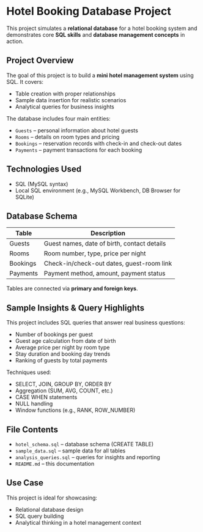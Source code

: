 # Hotel Booking Database Project

This project simulates a **relational database** for a hotel booking system and demonstrates core **SQL skills** and **database management concepts** in action.

## Project Overview

The goal of this project is to build a **mini hotel management system** using SQL. It covers:

- Table creation with proper relationships  
- Sample data insertion for realistic scenarios  
- Analytical queries for business insights  

The database includes four main entities:

- `Guests` – personal information about hotel guests  
- `Rooms` – details on room types and pricing  
- `Bookings` – reservation records with check-in and check-out dates  
- `Payments` – payment transactions for each booking  

## Technologies Used

- SQL (MySQL syntax)  
- Local SQL environment (e.g., MySQL Workbench, DB Browser for SQLite)

## Database Schema

| Table     | Description                                |
|-----------|--------------------------------------------|
| Guests    | Guest names, date of birth, contact details |
| Rooms     | Room number, type, price per night          |
| Bookings  | Check-in/check-out dates, guest-room link   |
| Payments  | Payment method, amount, payment status      |

Tables are connected via **primary and foreign keys**.

## Sample Insights & Query Highlights

This project includes SQL queries that answer real business questions:

- Number of bookings per guest  
- Guest age calculation from date of birth  
- Average price per night by room type  
- Stay duration and booking day trends  
- Ranking of guests by total payments  

Techniques used:

- SELECT, JOIN, GROUP BY, ORDER BY  
- Aggregation (SUM, AVG, COUNT, etc.)  
- CASE WHEN statements  
- NULL handling  
- Window functions (e.g., RANK, ROW_NUMBER)

## File Contents

- `hotel_schema.sql` – database schema (CREATE TABLE)  
- `sample_data.sql` – sample data for all tables  
- `analysis_queries.sql` – queries for insights and reporting  
- `README.md` – this documentation

## Use Case

This project is ideal for showcasing:

- Relational database design  
- SQL query building  
- Analytical thinking in a hotel management context
